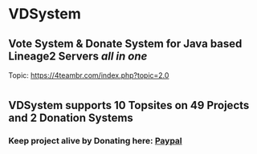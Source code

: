 # VDSystem 
## Vote System & Donate System for Java based Lineage2 Servers ***all in one***
Topic: https://4teambr.com/index.php?topic=2.0
#
## VDSystem supports 10 Topsites on 49 Projects and 2 Donation Systems
### Keep project alive by Donating here: [Paypal](https://url.4teambr.com/paypal)
